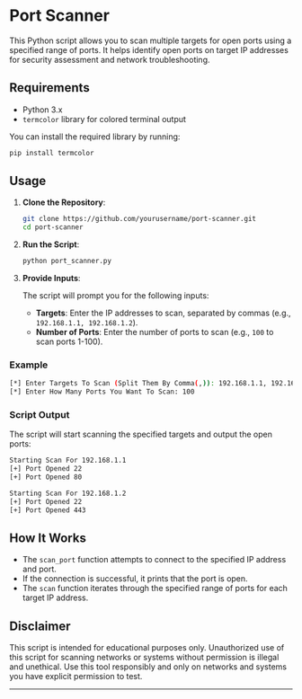 # Port Scanner

This Python script allows you to scan multiple targets for open ports using a specified range of ports. It helps identify open ports on target IP addresses for security assessment and network troubleshooting.

## Requirements

- Python 3.x
- `termcolor` library for colored terminal output

You can install the required library by running:

```bash
pip install termcolor
```

## Usage

1. **Clone the Repository**:

   ```bash
   git clone https://github.com/yourusername/port-scanner.git
   cd port-scanner
   ```

2. **Run the Script**:

   ```bash
   python port_scanner.py
   ```

3. **Provide Inputs**:

   The script will prompt you for the following inputs:

   - **Targets**: Enter the IP addresses to scan, separated by commas (e.g., `192.168.1.1, 192.168.1.2`).
   - **Number of Ports**: Enter the number of ports to scan (e.g., `100` to scan ports 1-100).

### Example

```bash
[*] Enter Targets To Scan (Split Them By Comma(,)): 192.168.1.1, 192.168.1.2
[*] Enter How Many Ports You Want To Scan: 100
```

### Script Output

The script will start scanning the specified targets and output the open ports:

```bash
Starting Scan For 192.168.1.1
[+] Port Opened 22
[+] Port Opened 80

Starting Scan For 192.168.1.2
[+] Port Opened 22
[+] Port Opened 443
```

## How It Works

- The `scan_port` function attempts to connect to the specified IP address and port.
- If the connection is successful, it prints that the port is open.
- The `scan` function iterates through the specified range of ports for each target IP address.

## Disclaimer

This script is intended for educational purposes only. Unauthorized use of this script for scanning networks or systems without permission is illegal and unethical. Use this tool responsibly and only on networks and systems you have explicit permission to test.

---
